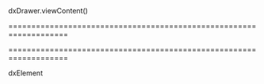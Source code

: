 <!--id-->dxDrawer.viewContent()<!--/id-->
===================================================================
<!--hidden--><!--/hidden-->
===================================================================

<!--shortDescription-->

<!--/shortDescription-->

<!--returnType-->dxElement<!--/returnType-->
<!--returnDescription-->

<!--/returnDescription-->

<!--fullDescription-->

<!--/fullDescription-->